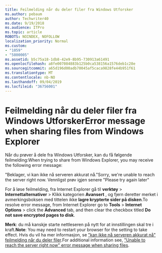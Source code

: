 ```yaml
---
title: Feilmelding når du deler filer fra Windows Utforsker
ms.author: pebaum
author: Techwriter40
ms.date: 9/19/2018
ms.audience: ITPro
ms.topic: article
ROBOTS: NOINDEX, NOFOLLOW
localization_priority: Normal
ms.custom:
- "1059"
- "5800005"
ms.assetid: b5c75a18-1db8-42e9-8b95-730913a61491
ms.openlocfilehash: a8fe007084883b125b0ca538156a1576deb1c28e
ms.sourcegitcommit: a65d196d00adb70045af5caca9828fe44b951f61
ms.translationtype: MT
ms.contentlocale: nb-NO
ms.lasthandoff: 09/04/2019
ms.locfileid: "36756001"
---
```

# <a name="error-message-when-sharing-files-from-windows-explorer"></a><span data-ttu-id="ee758-102">Feilmelding når du deler filer fra Windows Utforsker</span><span class="sxs-lookup"><span data-stu-id="ee758-102">Error message when sharing files from Windows Explorer</span></span>

<span data-ttu-id="ee758-103">Når du prøver å dele fra Windows Utforsker, kan du få følgende feilmelding:</span><span class="sxs-lookup"><span data-stu-id="ee758-103">When trying to share from Windows Explorer, you may receive the following error message:</span></span>
  
<span data-ttu-id="ee758-104">"Beklager, vi kan ikke nå serveren akkurat nå.</span><span class="sxs-lookup"><span data-stu-id="ee758-104">"Sorry, we're unable to reach the server right now.</span></span> <span data-ttu-id="ee758-105">Vennligst prøv igjen senere "</span><span class="sxs-lookup"><span data-stu-id="ee758-105">Please try again later"</span></span>
  
<span data-ttu-id="ee758-106">For å løse feilmelding, fra Internet Explorer gå til **verktøy** \> **Internettalternativer** \> Klikk kategorien **Avansert** , og fjern deretter merket i avmerkingsboksen med tittelen ikke **lagre krypterte sider på disken**.</span><span class="sxs-lookup"><span data-stu-id="ee758-106">To resolve error message, from Internet Explorer go to **Tools** \> **Internet Options** \> click the **Advanced** tab, and then clear the checkbox titled **Do not save encrypted pages to disk**.</span></span>
  
 <span data-ttu-id="ee758-107">**Merk**: du må kanskje starte nettleseren på nytt for at innstillingen skal tre i kraft.</span><span class="sxs-lookup"><span data-stu-id="ee758-107">**Note**: You may need to restart your browser for the setting to take effect.</span></span> <span data-ttu-id="ee758-108">Hvis du vil ha mer informasjon, se ["kan ikke nå serveren akkurat nå" feilmelding når du deler filer](https://go.microsoft.com/fwlink/?linkid=2022914).</span><span class="sxs-lookup"><span data-stu-id="ee758-108">For additional information see, ["Unable to reach the server right now" error message when sharing files](https://go.microsoft.com/fwlink/?linkid=2022914).</span></span>
  